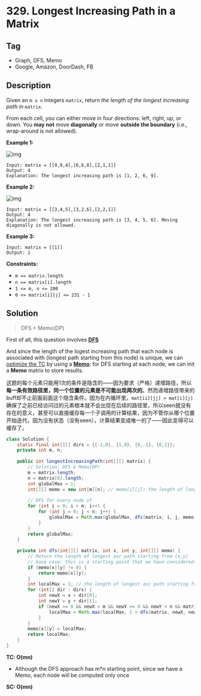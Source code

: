 # 329. Longest Increasing Path in a Matrix

## Tag

- Graph, DFS, Memo
- Google, Amazon, DoorDash, FB

## Description

Given an `m x n` integers `matrix`, return *the length of the longest increasing path in* `matrix`.

From each cell, you can either move in four directions: left, right, up, or down. You **may not** move **diagonally** or move **outside the boundary** (i.e., wrap-around is not allowed).

 

**Example 1:**

![img](https://assets.leetcode.com/uploads/2021/01/05/grid1.jpg)

```
Input: matrix = [[9,9,4],[6,6,8],[2,1,1]]
Output: 4
Explanation: The longest increasing path is [1, 2, 6, 9].
```

**Example 2:**

![img](https://assets.leetcode.com/uploads/2021/01/27/tmp-grid.jpg)

```
Input: matrix = [[3,4,5],[3,2,6],[2,2,1]]
Output: 4
Explanation: The longest increasing path is [3, 4, 5, 6]. Moving diagonally is not allowed.
```

**Example 3:**

```
Input: matrix = [[1]]
Output: 1
```

 

**Constraints:**

- `m == matrix.length`
- `n == matrix[i].length`
- `1 <= m, n <= 200`
- `0 <= matrix[i][j] <= 231 - 1`



## Solution

> DFS + Memo(DP)

First of all, this question involves **<u>DFS</u>**

And since the length of the logest increasing path that each node is associated with (longest path starting from this node) is unique, we can <u>optimize the TC</u> by using a **<u>Memo</u>**: for DFS starting at each node, we can init a **Memo** matrix to store results.

这题的每个元素只能用1次的条件是隐含的——因为要求（严格）递增路径，所以**每一条有效路径里，同一个位置的元素是不可能出现两次的**。然而递增路径带来的buff却不止前面前面这个隐含条件。因为在内循环里，`mat[ii][jj] > mat[i][j]`确保了之前已经访问过的元素根本就不会出现在后续的路径里，所以seen就没有存在的意义，甚至可以直接缓存每一个子调用的计算结果，因为不管你从哪个位置开始迭代，因为没有状态（没有seen），计算结果变成唯一的了——因此变得可以缓存了。



```java
class Solution {
    static final int[][] dirs = {{-1,0}, {1,0}, {0,-1}, {0,1}};
    private int m, n;
    
    public int longestIncreasingPath(int[][] matrix) {
        // Solution: DFS & Memo(DP)
        m = matrix.length;
        n = matrix[0].length;
        int globalMax = 1;
        int[][] memo = new int[m][n]; // memo[i][j]: the length of longest asc path starting at (i,j)
        
        // DFS for every node of 
        for (int i = 0; i < m; i++) {
            for (int j = 0; j < n; j++) {
                globalMax = Math.max(globalMax, dfs(matrix, i, j, memo));
            }
        }
        return globalMax;
    }
    
    private int dfs(int[][] matrix, int x, int y, int[][] memo) {
        // Return the length of longest asc path starting from (x,y)
        // base case: this is a starting point that we have considered(the element is not 0)
        if (memo[x][y] != 0) {
            return memo[x][y];
        }
        int localMax = 1; // the length of longest asc path starting from (x,y)
        for (int[] dir : dirs) {
            int newX = x + dir[0];
            int newY = y + dir[1];
            if (newX >= 0 && newX < m && newY >= 0 && newY < n && matrix[newX][newY] > matrix[x][y]) {
                localMax = Math.max(localMax, 1 + dfs(matrix, newX, newY, memo));
            }
        }
        memo[x][y] = localMax;
        return localMax;
    }
}
```



**TC: O(mn)**

- Although the DFS approach has m*n starting point, since we have a Memo, each node will be computed only once

**SC: O(mn)**

